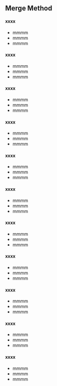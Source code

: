 ## Merge Method

#### xxxx

* mmmm
* mmmm
* mmmm

#### xxxx

* mmmm
* mmmm
* mmmm

#### xxxx

* mmmm
* mmmm
* mmmm

#### xxxx

* mmmm
* mmmm
* mmmm

#### xxxx

* mmmm
* mmmm
* mmmm

#### xxxx

* mmmm
* mmmm
* mmmm

#### xxxx

* mmmm
* mmmm
* mmmm

#### xxxx

* mmmm
* mmmm
* mmmm

#### xxxx

* mmmm
* mmmm
* mmmm

#### xxxx

* mmmm
* mmmm
* mmmm

#### xxxx

* mmmm
* mmmm
* mmmm
